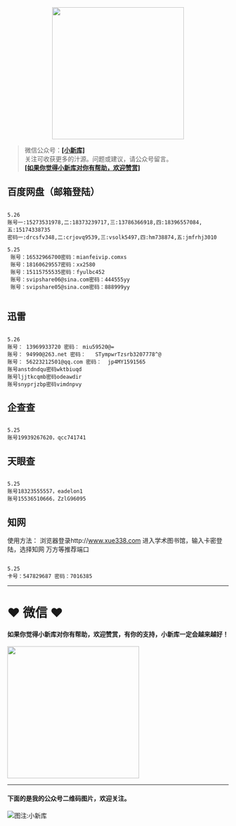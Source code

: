 <div align="center">
<a href="https://xiaoxinku.ys168.com">
<img width="300" src="https://s1.ax1x.com/2020/05/26/tiwdl8.gif"/>
</a>
</div>


>微信公众号：**<a href="#jump_1">[小新库]</a>**  
关注可收获更多的汁源。问题或建议，请公众号留言。  
**<a href="#jump_1">[如果你觉得小新库对你有帮助，欢迎赞赏]</a>**


## 百度网盘（邮箱登陆）

```

5.26
账号一:15273531978,二:18373239717,三:13786366918,四:18396557084,五:15174338735
密码一:drcsfv348,二:crjovq9539,三:vsolk5497,四:hm738874,五:jmfrhj3010

5.25
 账号：16532966700密码：mianfeivip.comxs
 账号：18160629557密码：xx2580
 账号：15115755535密码：fyulbc452
 账号：svipshare06@sina.com密码：444555yy
 账号：svipshare05@sina.com密码：888999yy


```

## 迅雷

```

5.26
账号：	13969933720 密码：	miu59520@=
账号：	94990@263.net 密码：	STympwrTzsrb3207778^@
账号：	56223212501@qq.com 密码：	jp4MY1591565
账号anstdndqu密码wktbiuqd
账号ljjtkcqmb密码odeawdir
账号snyprjzbp密码vimdnpvy

```

## 企查查

```

5.25
账号19939267620，qcc741741

```

## 天眼查

```

5.25
账号18323555557，eadelon1
账号15536510666，ZzlG96095

```

## 知网
使用方法：
浏览器登录http://www.xue338.com
进入学术图书馆，输入卡密登陆，选择知网 万方等推荐端口

```

5.25
卡号：547829687 密码：7016385

```

***

# ❤ 微信 ❤ 

#### 如果你觉得小新库对你有帮助，欢迎赞赏，有你的支持，小新库一定会越来越好！
<div>
<a href="https://s1.ax1x.com/2020/05/26/tiVwse.png">
<img width="300" src="https://camo.githubusercontent.com/be06971baed9105260e0ed5c03746108c30b527f/68747470733a2f2f63646e2e6275796d6561636f666665652e636f6d2f627574746f6e732f64656661756c742d6f72616e67652e706e67"/>
</a>
</div>

<a id="jump_1"></a> 
***
#### 下面的是我的公众号二维码图片，欢迎关注。  
![图注:小新库](https://s1.ax1x.com/2020/05/15/Ysg6dH.jpg) 


